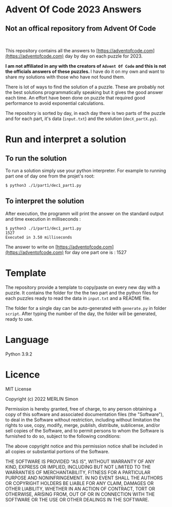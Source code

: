 # Advent Of Code 2023 Answers

<h2>Not an offical repository from Advent Of Code</h2>
</br>

This repository contains all the answers to [https://adventofcode.com](https://adventofcode.com) day by day on each puzzle for 2023.

<b>I am not affiliated in any with the creators of `Advent Of Code` and this is not the officials answers of these puzzles. </b>I have do it on my own and want to share my solutions with those who have not found them.

There is lot of ways to find the solution of a puzzle. These are probably not the best solutions programmatically speaking but it gives the good answer each time. An effort have been done on puzzle that required good performance to avoid exponential calculations.

The repository is sorted by day, in each day there is two parts of the puzzle and for each part, it's data (`input.txt`) and the solution (`decX_partX.py`).

# Run and interpret a solution

## To run the solution

To run a solution simply use your python interpreter. For example to running part one of day one from the projet's root:

```console
$ python3 ./1/part1/dec1_part1.py
```

## To interpret the solution
After execution, the programm will print the answer on the standard output and time execution in milliseconds :

```console
$ python3 ./1/part1/dec1_part1.py
1527
Executed in 3.50 milliseconds
```

The answer to write on [https://adventofcode.com](https://adventofcode.com) for day one part one is : 1527

# Template

The repository provide a template to copy/paste on every new day with a puzzle. It contains the folder for the the two part and the python files for each puzzles ready to read the data in `input.txt` and a README file.

The folder for a single day can be auto-generated with `generate.py` in folder `script`. After typing the number of the day, the folder will be generated, ready to use.

# Language

Python 3.9.2

# Licence

MIT License

Copyright (c) 2022 MERLIN Simon

Permission is hereby granted, free of charge, to any person obtaining a copy
of this software and associated documentation files (the "Software"), to deal
in the Software without restriction, including without limitation the rights
to use, copy, modify, merge, publish, distribute, sublicense, and/or sell
copies of the Software, and to permit persons to whom the Software is
furnished to do so, subject to the following conditions:

The above copyright notice and this permission notice shall be included in all
copies or substantial portions of the Software.

THE SOFTWARE IS PROVIDED "AS IS", WITHOUT WARRANTY OF ANY KIND, EXPRESS OR
IMPLIED, INCLUDING BUT NOT LIMITED TO THE WARRANTIES OF MERCHANTABILITY,
FITNESS FOR A PARTICULAR PURPOSE AND NONINFRINGEMENT. IN NO EVENT SHALL THE
AUTHORS OR COPYRIGHT HOLDERS BE LIABLE FOR ANY CLAIM, DAMAGES OR OTHER
LIABILITY, WHETHER IN AN ACTION OF CONTRACT, TORT OR OTHERWISE, ARISING FROM,
OUT OF OR IN CONNECTION WITH THE SOFTWARE OR THE USE OR OTHER DEALINGS IN THE
SOFTWARE.
